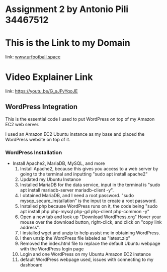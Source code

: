 # Assignment 2 by Antonio Pili 34467512

# This is the Link to my Domain

link: www.urfootball.space

# Video Explainer Link

link: https://youtu.be/G_sJFvYqoJE

## WordPress Integration

This is the essential code I used to put WordPress on top of my Amazon EC2 web server.

I used an Amazon EC2 Ubuntu instance as my base and placed the WordPress website on top of it.

### WordPress Installation

- Install Apache2, MariaDB, MySQL, and more
  1. Install Apache2, because this gives you access to a web server by going to the terminal and inputting "sudo apt install apache2"
  2. Updated my Ubuntu Instance
  3. Installed MariaDB for the data service, input in the terminal is "sudo apt install mariadb-server mariadb-client -y".
  4. I obtained MariaDB, and I need a root password. "sudo mysqp_secure_installation" is the input to create a root password.
  5. Installed php because WordPress runs on it, the code being "sudo apt install php php-mysql php-gd php-client php-common -y"
  6. Open a new tab and look up "Download WordPress.org" Hover your mouse over the download button, right-click, and click on "copy link address".
  7. I installed wget and unzip to help assist me in obtaining WordPress.
  8. I then unzip the WordPress file labeled as "latest.zip"
  9. Removed the index.html file to replace the default Ubuntu webpage with the WordPress login page
  10. Login and one WordPress on my Ubuntu Amazon EC2 instance
  11. default WordPress webpage used, issues with connecting to my dashboard 
